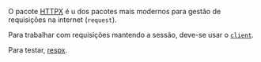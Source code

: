 O pacote [HTTPX](https://pypi.org/project/httpx/)  é u dos pacotes mais modernos para gestão de requisições na internet (`request`).

Para trabalhar com requisições mantendo a sessão, deve-se usar o [`client`](https://www.python-httpx.org/advanced/).

Para testar, [respx](https://pypi.org/project/respx/).
